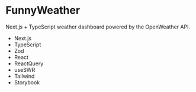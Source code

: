 # FunnyWeather
 Next.js + TypeScript weather dashboard powered by the OpenWeather API.

- Next.js
- TypeScript
- Zod
- React
- ReactQuery
- useSWR
- Tailwind
- Storybook
